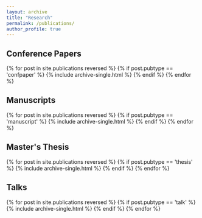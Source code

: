 ```yaml
---
layout: archive
title: "Research"
permalink: /publications/
author_profile: true
---
```


<h2>Conference Papers</h2>
{% for post in site.publications reversed %}
  {% if post.pubtype == 'confpaper' %}
      {% include archive-single.html %}
  {% endif %}
{% endfor %}

<h2>Manuscripts</h2>
{% for post in site.publications reversed %}
  {% if post.pubtype == 'manuscript' %}
      {% include archive-single.html %}
  {% endif %}
{% endfor %}

<h2>Master's Thesis</h2>
{% for post in site.publications reversed %}
  {% if post.pubtype == 'thesis' %}
      {% include archive-single.html %}
  {% endif %}
{% endfor %}

<h2>Talks</h2>
{% for post in site.publications reversed %}
  {% if post.pubtype == 'talk' %}
      {% include archive-single.html %}
  {% endif %}
{% endfor %}
